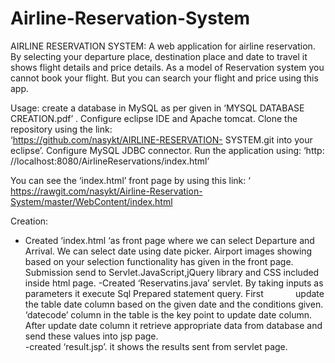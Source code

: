 # Airline-Reservation-System

AIRLINE RESERVATION SYSTEM:
A web application for airline reservation. By selecting your departure place, destination place and date to travel it shows flight
details and price details. As a model of Reservation system you cannot book your flight. But you can search your flight and price 
using this app.

Usage: create a database in MySQL as per given in ‘MYSQL DATABASE CREATION.pdf’ .
              Configure eclipse IDE and Apache tomcat.
              Clone the repository using the link:  
              ‘https://github.com/nasykt/AIRLINE-RESERVATION-  SYSTEM.git   into your eclipse’.
              Configure MySQL JDBC connector.
              Run the application using: ‘http: //localhost:8080/AirlineReservations/index.html’

 You can see the ‘index.html’ front page by using this link: ‘  https://rawgit.com/nasykt/Airline-Reservation-System/master/WebContent/index.html
 


Creation: 
- Created ‘index.html ‘as front page where we can select Departure and Arrival. We can select date using date picker. Airport images showing based on your selection functionality has given in the front page. Submission send to Servlet.JavaScript,jQuery library and CSS included inside html page.
-Created ‘Reservatins.java’ servlet. By taking inputs as parameters it execute Sql Prepared statement query. First             update the table date column based on the given date and the conditions given. ‘datecode’ column in the table is the  key point  to update date column. After update date column it retrieve appropriate data from database and send these values into jsp page.    
-created ‘result.jsp’. it shows the results sent from servlet page.

